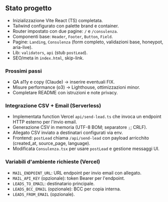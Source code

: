 ## Stato progetto

- Inizializzazione Vite React (TS) completata.
- Tailwind configurato con palette brand e container.
- Router impostato con due pagine: `/` e `/consulenza`.
- Componenti base: `Header`, `Footer`, `Button`, `Field`.
- Pagine: `Landing`, `Consulenza` (form completo, validazioni base, honeypot, aria-live).
- Lib: `validators`, `api` (stub `postLead`).
- SEO/meta in `index.html`, skip-link.

### Prossimi passi
- QA a11y e copy (Claude) → inserire eventuali FIX.
- Misure performance (o3) → Lighthouse, ottimizzazioni minor.
- Completare README con istruzioni e note privacy.

### Integrazione CSV + Email (Serverless)
- Implementata function Vercel `api/send-lead.ts` che invoca un endpoint HTTP esterno per l'invio email.
- Generazione CSV in memoria (UTF-8 BOM; separatore `;`; CRLF).
- Allegato CSV inviato a destinatari configurati via env.
- Frontend: `postLead` chiama `/api/send-lead` con payload arricchito (created_at, source_page, language).
- Modificata `Consulenza.tsx` per usare `postLead` e gestione messaggi UI.

### Variabili d'ambiente richieste (Vercel)
- `MAIL_ENDPOINT_URL`: URL endpoint per invio email con allegato.
- `MAIL_API_KEY` (opzionale): token Bearer per l'endpoint.
- `LEADS_TO_EMAIL`: destinatario principale.
- `LEADS_BCC_EMAIL` (opzionale): BCC per copia interna.
- `LEADS_FROM_EMAIL` (opzionale).


